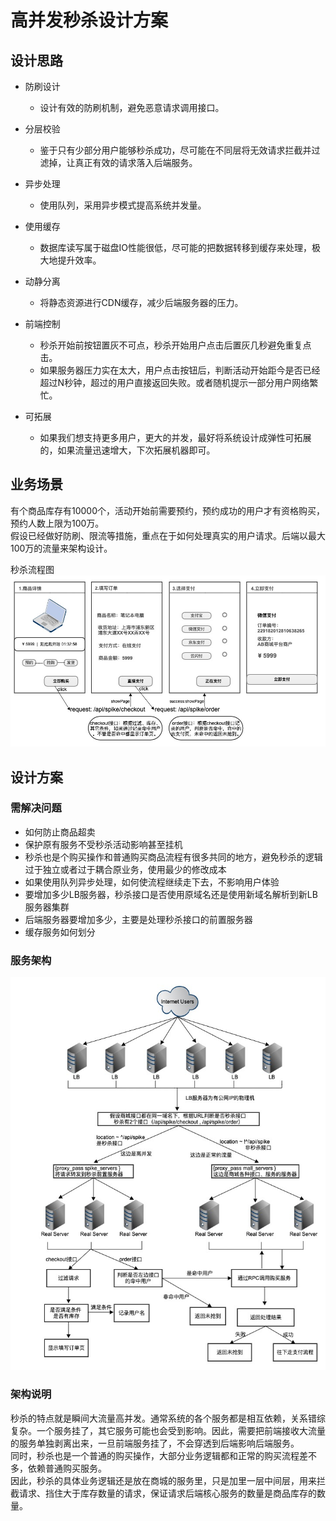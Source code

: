 # 高并发秒杀设计方案

## 设计思路

* 防刷设计
    * 设计有效的防刷机制，避免恶意请求调用接口。

* 分层校验
    * 鉴于只有少部分用户能够秒杀成功，尽可能在不同层将无效请求拦截并过滤掉，让真正有效的请求落入后端服务。

* 异步处理
    * 使用队列，采用异步模式提高系统并发量。

* 使用缓存
    * 数据库读写属于磁盘IO性能很低，尽可能的把数据转移到缓存来处理，极大地提升效率。

* 动静分离
    * 将静态资源进行CDN缓存，减少后端服务器的压力。

* 前端控制
    * 秒杀开始前按钮置灰不可点，秒杀开始用户点击后置灰几秒避免重复点击。
    * 如果服务器压力实在太大，用户点击按钮后，判断活动开始距今是否已经超过N秒钟，超过的用户直接返回失败。或者随机提示一部分用户网络繁忙。

* 可拓展
    * 如果我们想支持更多用户，更大的并发，最好将系统设计成弹性可拓展的，如果流量迅速增大，下次拓展机器即可。

##  业务场景

有个商品库存有10000个，活动开始前需要预约，预约成功的用户才有资格购买，预约人数上限为100万。  
假设已经做好防刷、限流等措施，重点在于如何处理真实的用户请求。后端以最大100万的流量来架构设计。

秒杀流程图  
![秒杀流程图](./images/spike_biz.jpg "秒杀流程图")

## 设计方案

### 需解决问题

* 如何防止商品超卖
* 保护原有服务不受秒杀活动影响甚至挂机
* 秒杀也是个购买操作和普通购买商品流程有很多共同的地方，避免秒杀的逻辑过于独立或者过于耦合原业务，使用最少的修改成本
* 如果使用队列异步处理，如何使流程继续走下去，不影响用户体验
* 要增加多少LB服务器，秒杀接口是否使用原域名还是使用新域名解析到新LB服务器集群
* 后端服务器要增加多少，主要是处理秒杀接口的前置服务器
* 缓存服务如何划分

### 服务架构

![服务架构图](./images/spike_servers.jpg "服务架构图")

### 架构说明

秒杀的特点就是瞬间大流量高并发。通常系统的各个服务都是相互依赖，关系错综复杂。一个服务挂了，其它服务可能也会受到影响。因此，需要把前端接收大流量的服务单独剥离出来，一旦前端服务挂了，不会穿透到后端影响后端服务。  
同时，秒杀也是一个普通的购买操作，大部分业务逻辑都和正常的购买流程差不多，依赖普通购买服务。  
因此，秒杀的具体业务逻辑还是放在商城的服务里，只是加里一层中间层，用来拦截请求、挡住大于库存数量的请求，保证请求后端核心服务的数量是商品库存的数量。